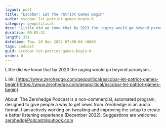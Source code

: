 ```yaml
---
layout: post
title: "Escobar: Let The Patriot Games Begin"
audio: escobar-let-patriot-games-begin-0
category: geopolitical
desc: "Little did we know that by 2023 the raging would go beyond paroxysm..."
duration: 00:05:31
length: 331
datetime: Thu, 29 Dec 2022 07:00:00 +0000
tags: podcast
guid: escobar-let-patriot-games-begin-0
order: 0
---
```

Little did we know that by 2023 the raging would go beyond paroxysm...

Link: [https://www.zerohedge.com/geopolitical/escobar-let-patriot-games-begin](https://www.zerohedge.com/geopolitical/escobar-let-patriot-games-begin)

About: The Zerohedge Podcast is a non-commercial, automated program, designed to give people a way to get news from Zerohedge in an audio format.  I am actively working on tweaking and improving the setup to create a better listening experience (December 2022).  Suggestions are welcome: [zerohedgePodcast@outlook.com](mailto:zerohedgePodcast@outlook.com)